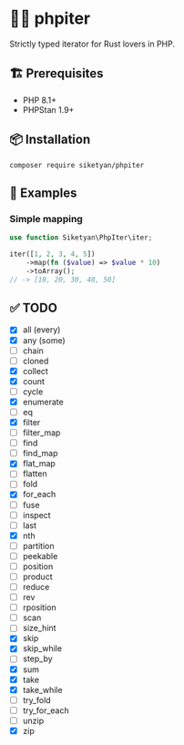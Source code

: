 # 🐘🦀 phpiter
Strictly typed iterator for Rust lovers in PHP.

## 🏗 Prerequisites
- PHP 8.1+
- PHPStan 1.9+

## 📦 Installation
```shell
composer require siketyan/phpiter
```

## 💚 Examples
### Simple mapping
```php
use function Siketyan\PhpIter\iter;

iter([1, 2, 3, 4, 5])
    ->map(fn ($value) => $value * 10)
    ->toArray();
// -> [10, 20, 30, 40, 50]
```

## ✅ TODO
- [x] all (every)
- [x] any (some)
- [ ] chain
- [ ] cloned
- [x] collect
- [x] count
- [ ] cycle
- [x] enumerate
- [ ] eq
- [x] filter
- [ ] filter_map
- [ ] find
- [ ] find_map
- [x] flat_map
- [ ] flatten
- [ ] fold
- [x] for_each
- [ ] fuse
- [ ] inspect
- [ ] last
- [x] nth
- [ ] partition
- [ ] peekable
- [ ] position
- [ ] product
- [ ] reduce
- [ ] rev
- [ ] rposition
- [ ] scan
- [ ] size_hint
- [x] skip
- [x] skip_while
- [ ] step_by
- [x] sum
- [x] take
- [x] take_while
- [ ] try_fold
- [ ] try_for_each
- [ ] unzip
- [x] zip
